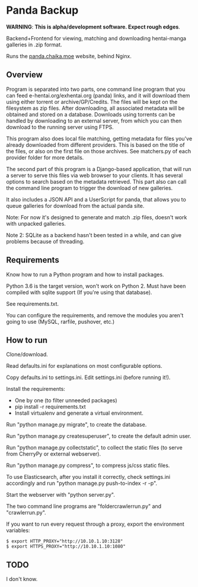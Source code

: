 # Panda Backup
__WARNING__: **This is alpha/development software. Expect rough edges**.

Backend+Frontend for viewing, matching and downloading hentai-manga galleries in .zip format.

Runs the [panda.chaika.moe](https://panda.chaika.moe) website, behind Nginx.

Overview
---------------------
Program is separated into two parts, one command line program that you can feed e-hentai.org/exhentai.org (panda) links, and it will download them using either torrent or archive/GP/Credits. The files will be kept on the filesystem as zip files. After downloading, all associated metadata will be obtained and stored on a database. Downloads using torrents can be handled by downloading to an external server, from which you can then download to the running server using FTPS.

This program also does local file matching, getting metadata for files you've already downloaded from different providers. This is based on the title of the files, or also on the first file on those archives. See matchers.py of each provider folder for more details.

The second part of this program is a Django-based application, that will run a server to serve this files via web browser to your clients. It has several options to search based on the metadata retrieved. This part also can call the command line program to trigger the download of new galleries.

It also includes a JSON API and a UserScript for panda, that allows you to queue galleries for download from the actual panda site.

Note: For now it's designed to generate and match .zip files, doesn't work with unpacked galleries.

Note 2: SQLite as a backend hasn't been tested in a while, and can give problems because of threading.

Requirements
---------------------

Know how to run a Python program and how to install packages.

Python 3.6 is the target version, won't work on Python 2. Must have been compiled with sqlite support (If you're using that database).

See requirements.txt.

You can configure the requirements, and remove the modules you aren't going to use (MySQL, rarfile, pushover, etc.)

How to run
---------------------

Clone/download.

Read defaults.ini for explanations on most configurable options.

Copy defaults.ini to settings.ini. Edit settings.ini (before running it!).

Install the requirements:

- One by one (to filter unneeded packages)
- pip install -r requirements.txt
- Install virtualenv and generate a virtual environment.

Run "python manage.py migrate", to create the database.

Run "python manage.py createsuperuser", to create the default admin user.

Run "python manage.py collectstatic", to collect the static files (to serve from CherryPy or external webserver).

Run "python manage.py compress", to compress js/css static files.

To use Elasticsearch, after you install it correctly, check settings.ini accordingly and run "python manage.py push-to-index -r -p".

Start the webserver with "python server.py".

The two command line programs are "foldercrawlerrun.py" and "crawlerrun.py".

If you want to run every request through a proxy, export the environment variables:
~~~~
$ export HTTP_PROXY="http://10.10.1.10:3128"
$ export HTTPS_PROXY="http://10.10.1.10:1080"
~~~~

TODO
---------------------

I don't know.
